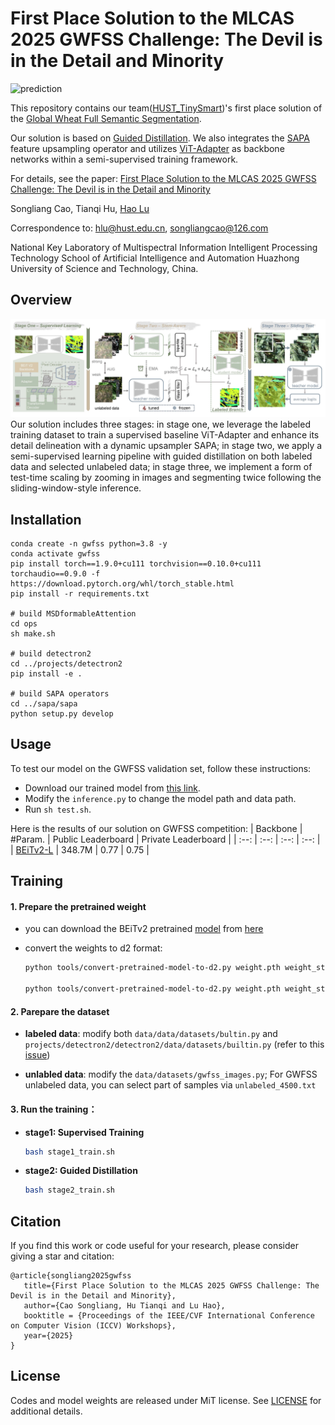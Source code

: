 # First Place Solution to the MLCAS 2025 GWFSS Challenge: The Devil is in the Detail and Minority

![prediction](./demo/prediction.png)

This repository contains our team([HUST_TinySmart](https://www.codabench.org/profiles/organization/1459/))'s first place solution of the [Global Wheat Full Semantic Segmentation](https://www.codabench.org/competitions/5905/).

Our solution is based on [Guided Distillation](https://github.com/facebookresearch/GuidedDistillation). We also integrates the [SAPA](https://github.com/poppinace/sapa) feature upsampling operator and utilizes [ViT-Adapter](https://github.com/czczup/ViT-Adapter) as backbone networks within a semi-supervised training framework.

For details, see the paper: [First Place Solution to the MLCAS 2025 GWFSS Challenge: The Devil is in the Detail and Minority]()

Songliang Cao, Tianqi Hu, [Hao Lu](https://sites.google.com/site/poppinace/)

Correspondence to: [hlu@hust.edu.cn](mailto:hlu@hust.edu.cn), [songliangcao@126.com](mailto:songliangcao@126.com )

National Key Laboratory of Multispectral Information Intelligent Processing Technology
School of Artificial Intelligence and Automation
Huazhong University of Science and Technology, China.

## Overview
![pipeline](./demo/pipeline.jpg)
Our solution includes three stages: in stage one, we leverage the labeled training dataset to train a supervised baseline ViT-Adapter and enhance its detail delineation with a dynamic upsampler SAPA; in stage two, we apply a semi-supervised learning pipeline with guided distillation on both labeled data and selected unlabeled data; in stage three, we implement a form of test-time scaling by zooming in images and segmenting twice following the sliding-window-style inference.

## Installation
```
conda create -n gwfss python=3.8 -y
conda activate gwfss
pip install torch==1.9.0+cu111 torchvision==0.10.0+cu111 torchaudio==0.9.0 -f https://download.pytorch.org/whl/torch_stable.html
pip install -r requirements.txt
 
# build MSDformableAttention
cd ops
sh make.sh
 
# build detectron2
cd ../projects/detectron2
pip install -e .
 
# build SAPA operators
cd ../sapa/sapa
python setup.py develop
```

## Usage
To test our model on the GWFSS validation set, follow these instructions:
   - Download our trained model from [this link](https://drive.google.com/file/d/1pVSQe0YobV39s2U2eU9IDEl2t4Rj7pjB/view?usp=drive_link).
   - Modify the `inference.py` to change the model path and data path.
   - Run `sh test.sh`.

Here is the results of our solution on GWFSS competition:
| Backbone | #Param. | Public Leaderboard | Private Leaderboard |
| :--: | :--: | :--: | :--: | 
| [BEiTv2-L](https://drive.google.com/file/d/1pVSQe0YobV39s2U2eU9IDEl2t4Rj7pjB/view?usp=drive_link) | 348.7M | 0.77 | 0.75 | 


## Training
#### 1. Prepare the pretrained weight
   
- you can download the BEiTv2 pretrained [model](https://github.com/addf400/files/releases/download/BEiT-v2/beitv2_large_patch16_224_pt1k_ft1k.pth) from [here](https://github.com/microsoft/unilm/blob/master/beit2/get_started_for_image_classification.md)
   
- convert the weights to d2 format:
   ```bash
   python tools/convert-pretrained-model-to-d2.py weight.pth weight_stage1.pkl stage1 
       
   python tools/convert-pretrained-model-to-d2.py weight.pth weight_stage2.pkl stage2
    ```

#### 2. Parepare the dataset
- **labeled data**: modify both `data/data/datasets/bultin.py` and `projects/detectron2/detectron2/data/datasets/builtin.py` (refer to this [issue](https://github.com/facebookresearch/GuidedDistillation/issues/6))

- **unlabled data**: modify the `data/datasets/gwfss_images.py`; For GWFSS unlabeled data, you can select part of samples via `unlabeled_4500.txt`

#### 3. Run the training：
- **stage1: Supervised Training** 
   ```bash
   bash stage1_train.sh
   ```
- **stage2: Guided Distillation** 
   ```bash
   bash stage2_train.sh
   ```

## Citation
If you find this work or code useful for your research, please consider giving a star and citation:
```
@article{songliang2025gwfss
   title={First Place Solution to the MLCAS 2025 GWFSS Challenge: The Devil is in the Detail and Minority},
   author={Cao Songliang, Hu Tianqi and Lu Hao},
   booktitle = {Proceedings of the IEEE/CVF International Conference on Computer Vision (ICCV) Workshops},
   year={2025}
}
```

## License
Codes and model weights are released under MiT license. See [LICENSE](./LICENSE) for additional details.
